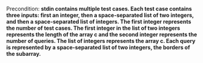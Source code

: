 Precondition: **stdin contains multiple test cases. Each test case contains three inputs: first an integer, then a space-separated list of two integers, and then a space-separated list of integers. The first integer represents the number of test cases. The first integer in the list of two integers represents the length of the array c and the second integer represents the number of queries. The list of integers represents the array c. Each query is represented by a space-separated list of two integers, the borders of the subarray.**